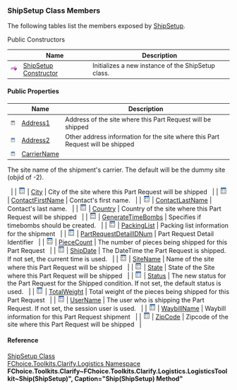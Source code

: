 ﻿### ShipSetup Class Members

The following tables list the members exposed by [ShipSetup](FChoice.Toolkits.Clarify~FChoice.Toolkits.Clarify.Logistics.ShipSetup.md).

Public Constructors

|   | Name | Description |
| --- | --- | --- |
| ![Public Constructor](dotnetimages/publicConstructor.png) | [ShipSetup Constructor](FChoice.Toolkits.Clarify~FChoice.Toolkits.Clarify.Logistics.ShipSetup~_ctor.md) | Initializes a new instance of the ShipSetup class.   |



#### Public Properties

|   | Name | Description |
| --- | --- | --- |
| ![Public Property](dotnetimages/publicProperty.png) | [Address1](FChoice.Toolkits.Clarify~FChoice.Toolkits.Clarify.Logistics.ShipSetup~Address1.md) | Address of the site where this Part Request will be shipped   |
| ![Public Property](dotnetimages/publicProperty.png) | [Address2](FChoice.Toolkits.Clarify~FChoice.Toolkits.Clarify.Logistics.ShipSetup~Address2.md) | Other address information for the site where this Part Request will be shipped   |
| ![Public Property](dotnetimages/publicProperty.png) | [CarrierName](FChoice.Toolkits.Clarify~FChoice.Toolkits.Clarify.Logistics.ShipSetup~CarrierName.md) | 
The site name of the shipment's carrier. The default will be the dummy site (objid of -2).

  |
| ![Public Property](dotnetimages/publicProperty.png) | [City](FChoice.Toolkits.Clarify~FChoice.Toolkits.Clarify.Logistics.ShipSetup~City.md) | City of the site where this Part Request will be shipped   |
| ![Public Property](dotnetimages/publicProperty.png) | [ContactFirstName](FChoice.Toolkits.Clarify~FChoice.Toolkits.Clarify.Logistics.ShipSetup~ContactFirstName.md) | Contact's first name.   |
| ![Public Property](dotnetimages/publicProperty.png) | [ContactLastName](FChoice.Toolkits.Clarify~FChoice.Toolkits.Clarify.Logistics.ShipSetup~ContactLastName.md) | Contact's last name.   |
| ![Public Property](dotnetimages/publicProperty.png) | [Country](FChoice.Toolkits.Clarify~FChoice.Toolkits.Clarify.Logistics.ShipSetup~Country.md) | Country of the site where this Part Request will be shipped   |
| ![Public Property](dotnetimages/publicProperty.png) | [GenerateTimeBombs](FChoice.Toolkits.Clarify~FChoice.Toolkits.Clarify.Logistics.ShipSetup~GenerateTimeBombs.md) | Specifies if timebombs should be created.   |
| ![Public Property](dotnetimages/publicProperty.png) | [PackingList](FChoice.Toolkits.Clarify~FChoice.Toolkits.Clarify.Logistics.ShipSetup~PackingList.md) | Packing list information for the shipment   |
| ![Public Property](dotnetimages/publicProperty.png) | [PartRequestDetailIDNum](FChoice.Toolkits.Clarify~FChoice.Toolkits.Clarify.Logistics.ShipSetup~PartRequestDetailIDNum.md) | Part Request Detail Identifier   |
| ![Public Property](dotnetimages/publicProperty.png) | [PieceCount](FChoice.Toolkits.Clarify~FChoice.Toolkits.Clarify.Logistics.ShipSetup~PieceCount.md) | The number of pieces being shipped for this Part Request   |
| ![Public Property](dotnetimages/publicProperty.png) | [ShipDate](FChoice.Toolkits.Clarify~FChoice.Toolkits.Clarify.Logistics.ShipSetup~ShipDate.md) | The DateTime the Part Request is shipped. If not set, the current time is used.   |
| ![Public Property](dotnetimages/publicProperty.png) | [SiteName](FChoice.Toolkits.Clarify~FChoice.Toolkits.Clarify.Logistics.ShipSetup~SiteName.md) | Name of the site where this Part Request will be shipped   |
| ![Public Property](dotnetimages/publicProperty.png) | [State](FChoice.Toolkits.Clarify~FChoice.Toolkits.Clarify.Logistics.ShipSetup~State.md) | State of the Site where this Part Request will be shipped   |
| ![Public Property](dotnetimages/publicProperty.png) | [Status](FChoice.Toolkits.Clarify~FChoice.Toolkits.Clarify.Logistics.ShipSetup~Status.md) | The new status for the Part Request for the Shipped condition. If not set, the default status is used.   |
| ![Public Property](dotnetimages/publicProperty.png) | [TotalWeight](FChoice.Toolkits.Clarify~FChoice.Toolkits.Clarify.Logistics.ShipSetup~TotalWeight.md) | Total weight of the pieces being shipped for this Part Request   |
| ![Public Property](dotnetimages/publicProperty.png) | [UserName](FChoice.Toolkits.Clarify~FChoice.Toolkits.Clarify.Logistics.ShipSetup~UserName.md) | The user who is shipping the Part Request. If not set, the session user is used.   |
| ![Public Property](dotnetimages/publicProperty.png) | [WaybillName](FChoice.Toolkits.Clarify~FChoice.Toolkits.Clarify.Logistics.ShipSetup~WaybillName.md) | Waybill information for this Part Request shipment   |
| ![Public Property](dotnetimages/publicProperty.png) | [ZipCode](FChoice.Toolkits.Clarify~FChoice.Toolkits.Clarify.Logistics.ShipSetup~ZipCode.md) | Zipcode of the site where this Part Request will be shipped   |





#### Reference

[ShipSetup Class](FChoice.Toolkits.Clarify~FChoice.Toolkits.Clarify.Logistics.ShipSetup.md)  
[FChoice.Toolkits.Clarify.Logistics Namespace](FChoice.Toolkits.Clarify~FChoice.Toolkits.Clarify.Logistics_namespace.md)  
**FChoice.Toolkits.Clarify~FChoice.Toolkits.Clarify.Logistics.LogisticsToolkit~Ship(ShipSetup)", Caption="Ship(ShipSetup) Method"**